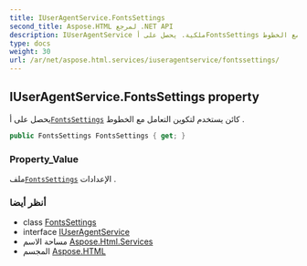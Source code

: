 ```yaml
---
title: IUserAgentService.FontsSettings
second_title: Aspose.HTML لمرجع .NET API
description: IUserAgentService ملكية. يحصل على أFontsSettings كائن يستخدم لتكوين التعامل مع الخطوط .
type: docs
weight: 30
url: /ar/net/aspose.html.services/iuseragentservice/fontssettings/
---
```

## IUserAgentService.FontsSettings property

يحصل على أ[`FontsSettings`](../../../aspose.html/fontssettings/) كائن يستخدم لتكوين التعامل مع الخطوط .

```csharp
public FontsSettings FontsSettings { get; }
```

### Property_Value

ملف[`FontsSettings`](../../../aspose.html/fontssettings/) الإعدادات .

### أنظر أيضا

* class [FontsSettings](../../../aspose.html/fontssettings/)
* interface [IUserAgentService](../)
* مساحة الاسم [Aspose.Html.Services](../../iuseragentservice/)
* المجسم [Aspose.HTML](../../../)


